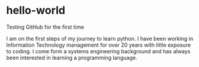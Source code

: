 # hello-world
Testing GitHub for the first time

I am on the first steps of my journey to learn python. I have been working in Information Technology management for over 20 years with little exposure to coding. I come form a systems engineering background and has always been interested in learning a programming language.
